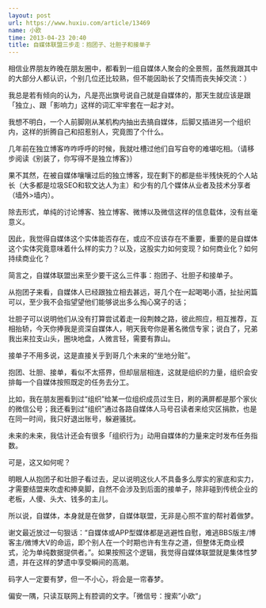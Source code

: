 ```yaml
---
layout: post
url: https://www.huxiu.com/article/13469
name: 小欧
time: 2013-04-23 20:40
title: 自媒体联盟三步走：抱团子、壮胆子和接单子
---
```

相信业界朋友昨晚在朋友圈中，都看到一组自媒体人聚会的全景照，虽然我跟其中的大部分人都认识，个别几位还比较熟，但不能因助长了交情而丧失掉交流：）

我总是若有倾向的认为，凡是亮出旗号说自己就是自媒体的，那天生就应该是跟「独立」、跟「影响力」这样的词汇牢牢套在一起才对。

我想不明白，一个人前脚刚从某机构内抽出去搞自媒体，后脚又插进另一个组织内，这样的折腾自己和招惹别人，究竟图了个什么。

几年前在独立博客咋咋呼呼的时候，我就吐槽过他们自写自夸的难堪吃相。（请移步阅读《别装了，你写得不是独立博客》）

果不其然，在被自媒体嚷嚷过后的独立博客，现在剩下的都是些半残快死的个人站长（大多都是垃圾SEO和软文达人为主）和少有的几个媒体从业者及技术分享者（墙外>墙内）。

除去形式，单纯的讨论博客、独立博客、微博以及微信这样的信息载体，没有丝毫意义。

因此，我觉得自媒体这个实体能否存在，或应不应该存在不重要，重要的是自媒体这个实体究竟意味着什么样的实力？以及，这股实力如何变现？如何商业化？如何持续商业化？

简言之，自媒体联盟出来至少要干这么三件事：抱团子、壮胆子和接单子。

从抱团子来看，自媒体人已经跟独立相去甚远，哥几个在一起喝喝小酒，扯扯闲篇可以，至少我不会指望望他们能够说出多么掏心窝子的话；

壮胆子可以说明他们从没有打算尝试着走一段荆棘之路，彼此照应，相互推荐，互相抬轿，今天你捧我是资深自媒体人，明天我夸你是著名微信专家；说白了，兄弟我出来拉支山头，圈块地盘，人微言轻，需要有靠山。

接单子不用多说，这是直接关乎到哥几个未来的“坐地分赃”。

抱团、壮胆、接单，看似不太搭界，但却层层相连，这就是组织的力量，组织会安排每一个自媒体按照既定的任务去分工。

比如，我在朋友圈看到过“组织”给某一位组织成员过生日，刷的满屏都是那个家伙的微信公号；我还看到过“组织”通过各路自媒体人马号召读者来给灾区捐款，也是在同一时间，我只好退出账号，躲避骚扰。

未来的未来，我估计还会有很多「组织行为」动用自媒体的力量来定时发布任务指数。

可是，这又如何呢？

明眼人从抱团子和壮胆子看过去，足以说明这伙人不具备多么厚实的家底和实力，才需要结盟来吹虚和捧臭脚，自然不会涉及到后面的接单子，除非碰到传统企业的老板，人傻、头大、钱多的主儿。

所以说，自媒体，本身就是在做梦，自媒体联盟，无非是心照不宣的帮衬着做梦。

谢文最近放过一句狠话：“自媒体或APP型媒体都是逃避性自慰，难逃BBS版主/博客主/微博大V的命运，即个别人在一个时期也许有生存之道，但整体无商业模式，沦为单纯数据提供者。”。如果按照这个逻辑，我觉得自媒体联盟就是集体性梦遗，并在这样的梦遗中享受瞬间的高潮。

码字人一定要有梦，但一不小心，将会是一帘春梦。

偏安一隅，只读互联网上有腔调的文字。「微信号：搜索”小欧“」

